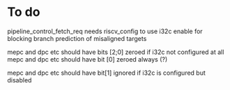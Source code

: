 # To do

pipeline_control_fetch_req needs riscv_config to use i32c enable for
blocking branch prediction of misaligned targets

mepc and dpc etc should have bits [2;0] zeroed if i32c not configured at all
mepc and dpc etc should have bit [0] zeroed always (?)

mepc and dpc etc should have bit[1] ignored if i32c is configured but
disabled
